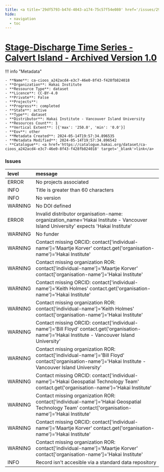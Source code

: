 ```yaml
---
title: <a title='29df5793-b47d-4043-a174-75c57f54e080' href='/issues/29df5793-b47d-4043-a174-75c57f54e080/' target='_blank'>Stage-Discharge Time Series - Calvert Island - Archived Version 1.0</a>
hide:
  - navigation
  - toc
---
```


# <a title='29df5793-b47d-4043-a174-75c57f54e080' href='/issues/29df5793-b47d-4043-a174-75c57f54e080/' target='_blank'>Stage-Discharge Time Series - Calvert Island - Archived Version 1.0</a>

<div id='map'></div>

!!! info "Metadata"
    
    - **Name**: ca-cioos_a242acd4-e3c7-46e0-8f43-f428fb824018 
    - **Organization**: Hakai Institute 
    - **Ressource Type**: dataset 
    - **Licence**: CC-BY-4.0 
    - **Private**: False 
    - **Projects**:  
    - **Progress**: completed 
    - **State**: active 
    - **Type**: dataset 
    - **Distributor**: Hakai Institute - Vancouver Island University 
    - **Resources Count**: 1 
    - **Vertical Extent**: [{'max': '250.0', 'min': '0.0'}] 
    - **Eov**: other 
    - **Metadata Created**: 2024-05-14T19:57:34.896535 
    - **Metadata Modified**: 2024-05-14T19:57:34.896542 
    - **Catalogue**: <a href='https://catalogue.hakai.org/dataset/ca-cioos_a242acd4-e3c7-46e0-8f43-f428fb824018' target='_blank'>link</a> 

### Issues

| level   | message                                                                                                                                                 |
|:--------|:--------------------------------------------------------------------------------------------------------------------------------------------------------|
| ERROR   | No projects associated                                                                                                                                  |
| INFO    | Title is greater than 60 characters                                                                                                                     |
| INFO    | No version                                                                                                                                              |
| WARNING | No DOI defined                                                                                                                                          |
| ERROR   | Invalid distributor organisation-name: organization_name='Hakai Institute - Vancouver Island University' expects 'Hakai Institute'                      |
| WARNING | No funder                                                                                                                                               |
| WARNING | Contact missing ORCID: contact['individual-name']='Maartje Korver' contact.get('organisation-name')='Hakai Institute'                                   |
| WARNING | Contact missing organization ROR:  contact['individual-name']='Maartje Korver' contact['organisation-name']='Hakai Institute'                           |
| WARNING | Contact missing ORCID: contact['individual-name']='Keith Holmes' contact.get('organisation-name')='Hakai Institute'                                     |
| WARNING | Contact missing organization ROR:  contact['individual-name']='Keith Holmes' contact['organisation-name']='Hakai Institute'                             |
| WARNING | Contact missing ORCID: contact['individual-name']='Bill Floyd' contact.get('organisation-name')='Hakai Institute - Vancouver Island University'         |
| WARNING | Contact missing organization ROR:  contact['individual-name']='Bill Floyd' contact['organisation-name']='Hakai Institute - Vancouver Island University' |
| WARNING | Contact missing ORCID: contact['individual-name']='Hakai Geospatial Technology Team' contact.get('organisation-name')='Hakai Institute'                 |
| WARNING | Contact missing organization ROR:  contact['individual-name']='Hakai Geospatial Technology Team' contact['organisation-name']='Hakai Institute'         |
| WARNING | Contact missing ORCID: contact['individual-name']='Maartje Korver' contact.get('organisation-name')='Hakai Institute'                                   |
| WARNING | Contact missing organization ROR:  contact['individual-name']='Maartje Korver' contact['organisation-name']='Hakai Institute'                           |
| INFO    | Record isn't accesible via a standard data repository                                                                                                   |

<script>
   document.addEventListener("DOMContentLoaded", function() {
    var map = L.map('map').setView([51.505, -125.09], 5);
    L.tileLayer('https://tile.openstreetmap.org/{z}/{x}/{y}.png', {
        maxZoom: 19,
        attribution: '&copy; <a href="http://www.openstreetmap.org/copyright">OpenStreetMap</a>'
    }).addTo(map);
    var geojsonFeature = {
        "type": "Feature",
        "properties": {
            "name" : "<a title='29df5793-b47d-4043-a174-75c57f54e080' href='/issues/29df5793-b47d-4043-a174-75c57f54e080/' target='_blank'>Stage-Discharge Time Series - Calvert Island - Archived Version 1.0</a>"
        },
        "geometry": {'type': 'Polygon', 'coordinates': [[[-128.13217163085935, 51.59626804559349], [-127.97149658203124, 51.59626804559349], [-127.97149658203124, 51.6857538480987], [-128.13217163085935, 51.6857538480987], [-128.13217163085935, 51.59626804559349]]]}
    }
    L.geoJSON(geojsonFeature).addTo(map);
   })
</script>